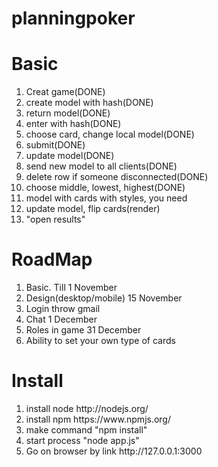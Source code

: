 planningpoker
=============

Basic
=============
<ol>
<li>Creat game(DONE)</li>
<li>create model with hash(DONE)</li>
<li>return model(DONE)</li>
<li>enter with hash(DONE)</li>
<li>choose card, change local model(DONE)</li>
<li>submit(DONE)</li>
<li>update model(DONE)</li>
<li>send new model to all clients(DONE)</li>
<li>delete row if someone disconnected(DONE)</li>
<li>choose middle, lowest, highest(DONE)</li>
<li>model with cards with styles, you need</li>
<li>update model, flip cards(render)</li>
<li>"open results"</li>
</ol>

RoadMap
=============
<ol>
<li>Basic. Till 1 November</li>
<li>Design(desktop/mobile) 15 November</li>
<li>Login throw gmail</li>
<li>Chat 1 December</li>
<li>Roles in game 31 December</li>
<li>Ability to set your own type of cards</li>
</ol>
 

Install
=============
<ol>
<li>install node http://nodejs.org/</li>
<li>install npm https://www.npmjs.org/</li>
<li>make command "npm install"</li>
<li>start process "node app.js"</li>
<li>Go on browser by link http://127.0.0.1:3000</li>
</ol>

